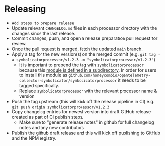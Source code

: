 # Releasing

- `Add steps to prepare release`
- Update relevant `CHANGELOG.md` files in each processor directory with the changes since the last release.
- Commit changes, push, and open a release preparation pull request for review.
- Once the pull request is merged, fetch the updated `main` branch.
- Apply a tag for the new version(s) on the merged commit (e.g. `git tag -a symbolicatorprocessor/v1.2.3 -m "symbolicatorprocessor/v1.2.3"`)
  - It is important to prepend the tag with `symbolicatorprocessor` because this [module is defined in a subdirectory](https://go.dev/ref/mod#vcs-version). In order for users to install this module as `github.com/honeycombio/opentelemetry-collector-symbolicator/symbolicatorprocessor` it needs to be tagged specifically.
  - Replace `symbolicatorprocessor` with the relevant processor name & version
- Push the tag upstream (this will kick off the release pipeline in CI) e.g. `git push origin symbolicatorprocessor/v1.2.3`
- Copy changelog entries for newest version into draft GitHub release created as part of CI publish steps.
  - Make sure to "generate release notes" in github for full changelog notes and any new contributors
- Publish the github draft release and this will kick off publishing to GitHub and the NPM registry.